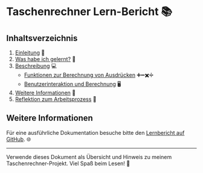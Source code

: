 # Taschenrechner Lern-Bericht 📚

## Inhaltsverzeichnis

1. [Einleitung](#einleitung) 🐍
2. [Was habe ich gelernt?](#was-habe-ich-gelernt) 🧮
3. [Beschreibung](#beschreibung) 💻
   - [Funktionen zur Berechnung von Ausdrücken](#funktionen-zur-berechnung-von-ausdrücken) ➕➖✖️➗
   - [Benutzerinteraktion und Berechnung](#benutzerinteraktion-und-berechnung) 🖥️
4. [Weitere Informationen](#weitere-informationen) 📄
5. [Reflektion zum Arbeitsprozess](#reflektion-zum-arbeitsprozess) 📝

## Weitere Informationen

Für eine ausführliche Dokumentation besuche bitte den [Lernbericht auf GitHub](https://github.com/Pianonic/TaschenRechnerLB/blob/main/Lernbericht.md). 🌐

---

Verwende dieses Dokument als Übersicht und Hinweis zu meinem Taschenrechner-Projekt. Viel Spaß beim Lesen! 🎉
